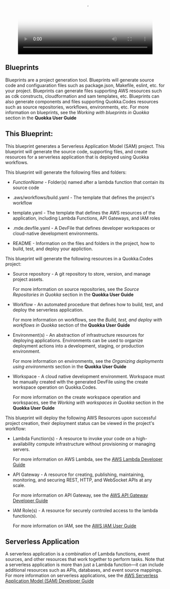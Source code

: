 <figure class="video_container">
  <video width="100%" controls="true" allowfullscreen="true" frameborder="0" poster="https://caws-video-test.s3.us-west-2.amazonaws.com/blueprint-sam-ss.png">
    <source src="https://caws-video-test.s3.us-west-2.amazonaws.com/blueprint-sam.mp4" type="video/mp4">
  </video>
</figure>

## Blueprints

Blueprints are a project generation tool. Blueprints will generate source code and configuaration files such as package.json, Makefile, eslint, etc. for your project.
Blueprints can generate files supporting AWS resources such as cdk constructs, cloudformation and sam templates, etc.
Blueprints can also generate components and files supporting Quokka.Codes resources such as source repositories, workflows, environments, etc.
For more information on blueprints, see the _Working with blueprints in Quokka_ section in the **Quokka User Guide**

## This Blueprint:
This blueprint generates a Serverless Application Model (SAM) project. This blueprint will generate the source code, supporting files, and create resources for a serverless application that is deployed using Quokka workflows.

This blueprint will generate the following files and folders:

- *FunctionName* - Folder(s) named after a lambda function that contain its source code

- .aws/workflows/build.yaml - The template that defines the project's workflow

- template.yaml - The template that defines the AWS resources of the application, including Lambda Functions, API Gateways, and IAM roles

- .mde.devfile.yaml - A DevFile that defines developer workspaces or cloud-native development environments.

- README - Information on the files and folders in the project, how to build, test, and deploy your appliction.

This blueprint will generate the following resources in a Quokka.Codes project:

- Source repository - A git repository to store, version, and manage project assets.

  For more information on source repositories, see the _Source Repositories in Quokka_ section in the **Quokka User Guide**

- Workflow - An automated procedure that defines how to build, test, and deploy the serverless application.

  For more information on workflows, see the _Build, test, and deploy with workflows in Quokka_ section of the **Quokka User Guide**

- Environment(s) - An abstraction of infrastructure resources for deploying applications. Environments can be used to organize deployment actions into a development, staging, or production environment.

  For more information on environments, see the _Organizing deployments using environments_ section in the **Quokka User Guide**

- Workspace - A cloud native development environment. Workspace must be manually created with the generated DevFile using the create workspace operation on Quokka.Codes.

  For more information on the create workspace operation and workspaces, see the _Working with workspaces in Quokka_ section in the **Quokka User Guide**

This blueprint will deploy the following AWS Resources upon successful project creation, their deployment status can be viewed in the project's workflow:

- Lambda Function(s) - A resource to invoke your code on a high-availability compute infrastructure without provisioning or managing servers.

  For more information on AWS Lambda, see the [AWS Lambda Developer Guide](https://docs.aws.amazon.com/lambda/latest/dg/welcome.html)

- API Gateway - A resource for creating, publishing, maintaining, monitoring, and securing REST, HTTP, and WebSocket APIs at any scale.

  For more information on API Gateway, see the [AWS API Gateway Developer Guide](https://docs.aws.amazon.com/apigateway/latest/developerguide/welcome.html)

- IAM Role(s) - A resource for securely controled access to the lambda function(s).

  For more information on IAM, see the [AWS IAM User Guide](https://docs.aws.amazon.com/IAM/latest/UserGuide/introduction.html)

## Serverless Application

A serverless application is a combination of Lambda functions, event sources, and other resources that work together to perform tasks. Note that a serverless application is more than just a Lambda function—it can include additional resources such as APIs, databases, and event source mappings.
For more information on serverless applications, see the [AWS Serverless Application Model (SAM) Developer Guide](https://docs.aws.amazon.com/serverless-application-model/latest/developerguide/what-is-sam.html)
